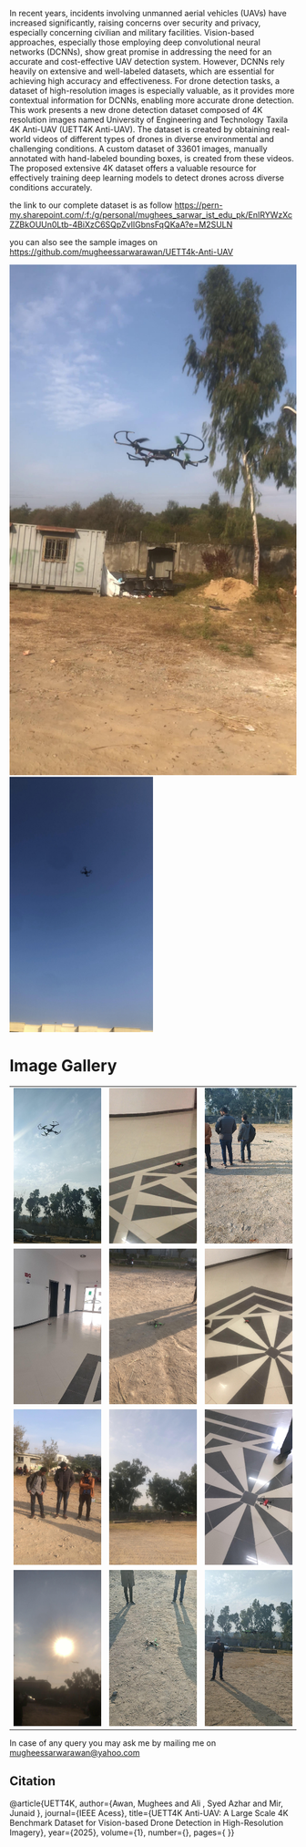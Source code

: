 In recent years, incidents involving unmanned aerial vehicles (UAVs) have increased significantly, raising concerns over security and privacy, especially concerning civilian and military facilities. Vision-based approaches, especially those employing deep convolutional neural networks (DCNNs), show great promise in addressing the need for an accurate and cost-effective UAV detection system. However, DCNNs rely heavily on extensive and well-labeled datasets, which are essential for achieving high accuracy and effectiveness. For drone detection tasks, a dataset of high-resolution images is especially valuable, as it provides more contextual information for DCNNs, enabling more accurate drone detection. This work presents a new drone detection dataset composed of 4K resolution images named University of Engineering and Technology Taxila 4K Anti-UAV (UETT4K Anti-UAV). The dataset is created by obtaining real-world videos of different types of drones in diverse environmental and challenging conditions. A custom dataset of 33601 images, manually annotated with hand-labeled bounding boxes, is created from these videos. The proposed extensive 4K dataset offers a valuable resource for effectively training deep learning models to detect drones across diverse conditions accurately.



the link to our complete dataset is as follow 
https://pern-my.sharepoint.com/:f:/g/personal/mughees_sarwar_ist_edu_pk/EnIRYWzXcZZBkOUUn0Ltb-4BiXzC6SQpZvIlGbnsFqQKaA?e=M2SULN

you can also see the sample images on 
https://github.com/mugheessarwarawan/UETT4k-Anti-UAV


![Screenshot of Drone](https://github.com/mugheessarwarawan/UETT4k-Anti-UAV/blob/main/drone%20(15).jpg)
<img src="https://github.com/mugheessarwarawan/UETT4K-Anti-UAV/blob/main/drone%20(23115).jpg" alt="Drone in outdoor" width="50%">


# Image Gallery
<table>
  <tr>
    <td><img src="https://github.com/mugheessarwarawan/UETT4k-Anti-UAV/blob/main/drone%20(8555).jpg" alt="Image 1" width="100%"></td>
    <td><img src="https://github.com/mugheessarwarawan/UETT4k-Anti-UAV/blob/main/drone%20(8567).jpg" alt="Image 2" width="100%"></td>
    <td><img src="https://github.com/mugheessarwarawan/UETT4k-Anti-UAV/blob/main/drone%20(50).jpg" alt="Image 3" width="100%"></td>
  </tr>
  <tr>
    <td><img src="https://github.com/mugheessarwarawan/UETT4k-Anti-UAV/blob/main/drone%20(5).jpg" alt="Image 4" width="100%"></td>
    <td><img src="https://github.com/mugheessarwarawan/UETT4k-Anti-UAV/blob/main/drone%20(48).jpg" alt="Image 5" width="100%"></td>
    <td><img src="https://github.com/mugheessarwarawan/UETT4k-Anti-UAV/blob/main/drone%20(47).jpg" alt="Image 6" width="100%"></td>
  </tr>
  <tr>
    <td><img src="https://github.com/mugheessarwarawan/UETT4k-Anti-UAV/blob/main/drone%20(46).jpg" alt="Image 7" width="100%"></td>
    <td><img src="https://github.com/mugheessarwarawan/UETT4k-Anti-UAV/blob/main/drone%20(45).jpg" alt="Image 8" width="100%"></td>
    <td><img src="https://github.com/mugheessarwarawan/UETT4k-Anti-UAV/blob/main/drone%20(4).jpg" alt="Image 9" width="100%"></td>
  </tr>
  <tr>
    <td><img src="https://github.com/mugheessarwarawan/UETT4k-Anti-UAV/blob/main/drone%20(33).jpg" alt="Image 10" width="100%"></td>
    <td><img src="https://github.com/mugheessarwarawan/UETT4k-Anti-UAV/blob/main/drone%20(32).jpg" alt="Image 11" width="100%"></td>
    <td><img src="https://github.com/mugheessarwarawan/UETT4k-Anti-UAV/blob/main/drone%20(31).jpg" alt="Image 12" width="100%"></td>
  </tr>
</table>


In case of any query you may ask me by mailing me on mugheessarwarawan@yahoo.com

## Citation

@article{UETT4K,
  author={Awan, Mughees and Ali , Syed Azhar and Mir, Junaid },
  journal={IEEE Acess}, 
  title={UETT4K Anti-UAV: A Large Scale 4K Benchmark Dataset for Vision-based Drone Detection in High-Resolution Imagery}, 
  year={2025},
  volume={1},
  number={},
  pages={ }}
